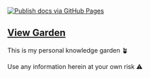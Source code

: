 [![Publish docs via GitHub Pages](https://github.com/denchuku/garden/actions/workflows/main.yml/badge.svg)](https://github.com/denchuku/garden/actions/workflows/main.yml)

## [View Garden](https://denchuku.github.io/garden/)



This is my personal knowledge garden 🪴

Use any information herein at your own risk ⚠️ 

